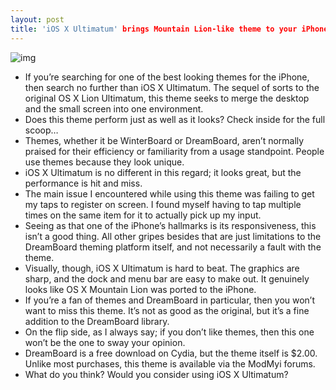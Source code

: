```yaml
---
layout: post
title: 'iOS X Ultimatum' brings Mountain Lion-like theme to your iPhone
---
```

![img](http://media.idownloadblog.com/wp-content/uploads/2012/08/OS-X-Lion-Ultimatum.png)
* If you’re searching for one of the best looking themes for the iPhone, then search no further than iOS X Ultimatum. The sequel of sorts to the original OS X Lion Ultimatum, this theme seeks to merge the desktop and the small screen into one environment.
* Does this theme perform just as well as it looks? Check inside for the full scoop…
* Themes, whether it be WinterBoard or DreamBoard, aren’t normally praised for their efficiency or familiarity from a usage standpoint. People use themes because they look unique.
* iOS X Ultimatum is no different in this regard; it looks great, but the performance is hit and miss.
* The main issue I encountered while using this theme was failing to get my taps to register on screen. I found myself having to tap multiple times on the same item for it to actually pick up my input.
* Seeing as that one of the iPhone’s hallmarks is its responsiveness, this isn’t a good thing. All other gripes besides that are just limitations to the DreamBoard theming platform itself, and not necessarily a fault with the theme.
* Visually, though, iOS X Ultimatum is hard to beat. The graphics are sharp, and the dock and menu bar are easy to make out. It genuinely looks like OS X Mountain Lion was ported to the iPhone.
* If you’re a fan of themes and DreamBoard in particular, then you won’t want to miss this theme. It’s not as good as the original, but it’s a fine addition to the DreamBoard library.
* On the flip side, as I always say; if you don’t like themes, then this one won’t be the one to sway your opinion.
* DreamBoard is a free download on Cydia, but the theme itself is $2.00. Unlike most purchases, this theme is available via the ModMyi forums.
* What do you think? Would you consider using iOS X Ultimatum?

